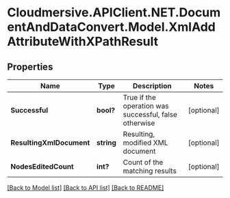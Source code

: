 # Cloudmersive.APIClient.NET.DocumentAndDataConvert.Model.XmlAddAttributeWithXPathResult
## Properties

Name | Type | Description | Notes
------------ | ------------- | ------------- | -------------
**Successful** | **bool?** | True if the operation was successful, false otherwise | [optional] 
**ResultingXmlDocument** | **string** | Resulting, modified XML document | [optional] 
**NodesEditedCount** | **int?** | Count of the matching results | [optional] 

[[Back to Model list]](../README.md#documentation-for-models) [[Back to API list]](../README.md#documentation-for-api-endpoints) [[Back to README]](../README.md)

